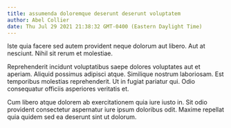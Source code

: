 ```yaml
---
title: assumenda doloremque deserunt deserunt voluptatem
author: Abel Collier
date: Thu Jul 29 2021 21:38:32 GMT-0400 (Eastern Daylight Time)
---
```

Iste quia facere sed autem provident neque dolorum aut libero. Aut at nesciunt. Nihil sit rerum et molestiae.

 Reprehenderit incidunt voluptatibus saepe dolores voluptates aut et aperiam. Aliquid possimus adipisci atque. Similique nostrum laboriosam. Est temporibus molestias reprehenderit. Ut in fugiat pariatur qui. Odio consequatur officiis asperiores veritatis et.

 Cum libero atque dolorem ab exercitationem quia iure iusto in. Sit odio provident consectetur aspernatur iure ipsum doloribus odit. Maxime repellat quia quidem sed ea deserunt sint ut dolorum.